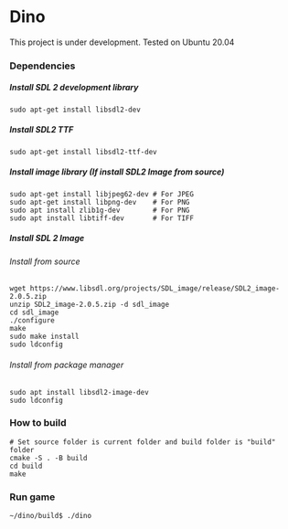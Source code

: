 # Dino
This project is under development. Tested on Ubuntu 20.04

### Dependencies

##### Install SDL 2 development library
```
sudo apt-get install libsdl2-dev
```
##### Install SDL2 TTF
```
sudo apt-get install libsdl2-ttf-dev
```
##### Install image library (If install SDL2 Image from source)
```
sudo apt-get install libjpeg62-dev # For JPEG
sudo apt-get install libpng-dev    # For PNG
sudo apt install zlib1g-dev        # For PNG
sudo apt install libtiff-dev       # For TIFF

```
##### Install SDL 2 Image

###### Install from source
```
wget https://www.libsdl.org/projects/SDL_image/release/SDL2_image-2.0.5.zip 
unzip SDL2_image-2.0.5.zip -d sdl_image
cd sdl_image
./configure
make
sudo make install
sudo ldconfig
```
###### Install from package manager

```
sudo apt install libsdl2-image-dev
sudo ldconfig
```

### How to build
```
# Set source folder is current folder and build folder is "build" folder
cmake -S . -B build
cd build
make
```

### Run game

```
~/dino/build$ ./dino
```
